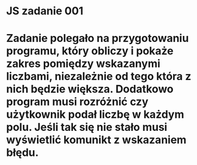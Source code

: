 # JS zadanie 001
# Zadanie polegało na przygotowaniu programu, który obliczy i pokaże zakres pomiędzy wskazanymi liczbami, niezależnie od tego która z nich będzie większa. Dodatkowo program musi rozróżnić czy użytkownik podał liczbę w każdym polu. Jeśli tak się nie stało musi wyświetlić komunikt z wskazaniem błędu.